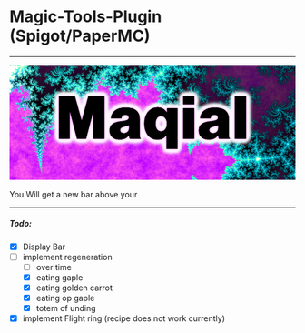 # Magic-Tools-Plugin (Spigot/PaperMC)
---

![](icon1000x400.png)

You Will get a new bar above your 

---

##### Todo:
- [x] Display Bar
- [ ] implement regeneration
    - [ ] over time
	- [x] eating gaple
	- [x] eating golden carrot
	- [x] eating op gaple
	- [x] totem of unding
- [x] implement Flight ring (recipe does not work currently)
